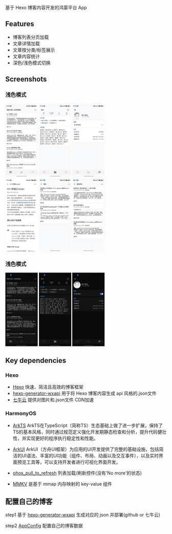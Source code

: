 基于 Hexo 博客内容开发的鸿蒙平台 App

## Features

- 博客列表分页加载
- 文章详情加载
- 文章按分类/标签展示
- 文章内容统计
- 深色/浅色模式切换

## Screenshots

### 浅色模式

<div>
      <img src=".img/light_blog_list.jpeg" width="20%" alt="博客列表" />
      <img src=".img/light_stats.jpeg" width="20%" alt="统计" />
      <img src=".img/light_mine.jpeg" width="20%" alt="个人" />
</div>

<div>
      <img src=".img/light_detail.jpeg" width="20%" alt="文章详情" />
      <img src=".img/light_category.jpeg" width="20%" alt="分类" />
      <img src=".img/light_tag.jpeg" width="20%" alt="标签" />
</div>

### 浅色模式

<div>
      <img src=".img/dark_blog.jpeg" width="20%" alt="博客列表" />
      <img src=".img/dark_stats.jpeg" width="20%" alt="统计" />
      <img src=".img/dark_mine.jpeg" width="20%" alt="个人" />
</div>

## Key dependencies

### Hexo

- [Hexo](https://hexo.io/) 快速、简洁且高效的博客框架
- [hexo-generator-wxapi](https://github.com/ryanuo/hexo-generator-wxapi) 用于将 Hexo 博客内容生成 api 风格的.json文件
- [七牛云](https://www.qiniu.com/) 提供对图片和.json文件 CDN加速

### HarmonyOS
- [ArkTS](https://developer.huawei.com/consumer/cn/doc/harmonyos-guides/arkts) ArkTS在TypeScript（简称TS）生态基础上做了进一步扩展，保持了TS的基本风格，同时通过规范定义强化开发期静态检查和分析，提升代码健壮性，并实现更好的程序执行稳定性和性能。


- [ArkUI](https://developer.huawei.com/consumer/cn/doc/harmonyos-guides/arkui)  ArkUI（方舟UI框架）为应用的UI开发提供了完整的基础设施，包括简洁的UI语法、丰富的UI功能（组件、布局、动画以及交互事件），以及实时界面预览工具等，可以支持开发者进行可视化界面开发。


- [ohos_pull_to_refresh](https://gitee.com/openharmony-sig/ohos_pull_to_refresh) 列表加载/刷新控件(没有'No more'的状态)


- [MMKV](https://github.com/Tencent/MMKV) 是基于 mmap 内存映射的 key-value 组件

## 配置自己的博客

step1 基于 [hexo-generator-wxapi](https://github.com/ryanuo/hexo-generator-wxapi) 生成对应的 json 并部署(github or 七牛云)

step2 [AppConfig](entry/src/main/ets/componet/config/AppConfig.ets) 配置自己的博客数据